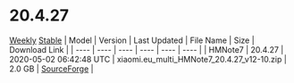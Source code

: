 # 20.4.27
[Weekly](#Weekly)  [Stable](#Stable)
| Model | Version | Last Updated | File Name | Size | Download Link |
| ---- | ---- | ---- | ---- | ---- | ---- |
| HMNote7 | 20.4.27 | 2020-05-02 06:42:48 UTC | xiaomi.eu_multi_HMNote7_20.4.27_v12-10.zip | 2.0 GB | [SourceForge](https://sourceforge.net/projects/xiaomi-eu-multilang-miui-roms/files/xiaomi.eu/MIUI-WEEKLY-RELEASES/20.4.27/xiaomi.eu_multi_HMNote7_20.4.27_v12-10.zip/download) |
